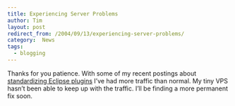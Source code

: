```yaml
---
title: Experiencing Server Problems
author: Tim
layout: post
redirect_from: /2004/09/13/experiencing-server-problems/
category:  News
tags:
  - blogging
---
```

Thanks for you patience. With some of my recent postings about [standardizing Eclipse plugins][1] I&#8217;ve had more traffic than normal. My tiny VPS hasn&#8217;t been able to keep up with the traffic. I&#8217;ll be finding a more permanent fix soon.

 [1]: http://timshadel.com/blog/2004/08/28/1093715447000.html
